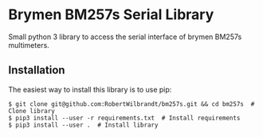 Brymen BM257s Serial Library
============================

Small python 3 library to access the serial interface of brymen BM257s multimeters.

Installation
------------

The easiest way to install this library is to use pip:

```console
$ git clone git@github.com:RobertWilbrandt/bm257s.git && cd bm257s  # Clone library
$ pip3 install --user -r requirements.txt  # Install requirements
$ pip3 install --user .  # Install library
```
